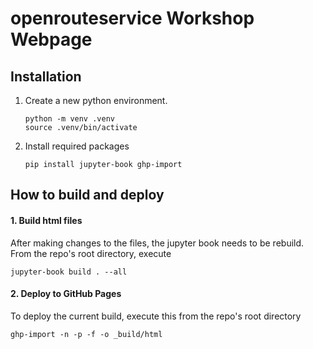# openrouteservice Workshop Webpage 

## Installation 

1. Create a new python environment. 

   ```
   python -m venv .venv
   source .venv/bin/activate
   ```

2. Install required packages 
   
   ```
   pip install jupyter-book ghp-import
   ```



## How to build and deploy

#### 1. Build html files

After making changes to the files, the jupyter book needs to be rebuild. From the repo's root directory, execute 

`jupyter-book build . --all`

#### 2. Deploy to GitHub Pages 

To deploy the current build, execute this from the repo's root directory 

`ghp-import -n -p -f -o _build/html`
